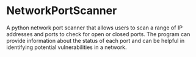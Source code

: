 # NetworkPortScanner
A python network port scanner that allows users to scan a range of IP addresses and ports to check for open or closed ports. The program can provide information about the status of each port and can be helpful in identifying potential vulnerabilities in a network.
